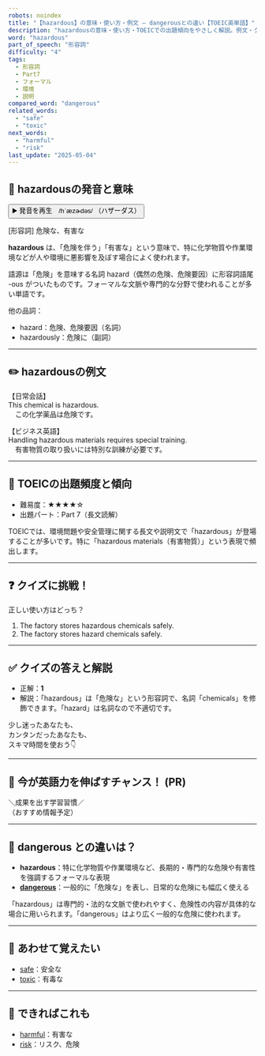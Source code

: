```yaml
---
robots: noindex
title: "【hazardous】の意味・使い方・例文 ― dangerousとの違い【TOEIC英単語】"
description: "hazardousの意味・使い方・TOEICでの出題傾向をやさしく解説。例文・クイズ付きでdangerousとの違いもわかりやすく学べます。"
word: "hazardous"
part_of_speech: "形容詞"
difficulty: "4"
tags:
  - 形容詞
  - Part7
  - フォーマル
  - 環境
  - 説明
compared_word: "dangerous"
related_words:
  - "safe"
  - "toxic"
next_words:
  - "harmful"
  - "risk"
last_update: "2025-05-04"
---
```


## 🔰 hazardousの発音と意味

<button class="play-audio" onclick="playTTS('hazardous')">
  <span class="play-audio-main">
    ▶️ 発音を再生　/hˈæzɚdəs/
  </span>
  <span class="play-audio-sub">
    （ハザーダス）
  </span>
</button>

[形容詞] 危険な、有害な

**hazardous** は、「危険を伴う」「有害な」という意味で、特に化学物質や作業環境などが人や環境に悪影響を及ぼす場合によく使われます。

語源は「危険」を意味する名詞 hazard（偶然の危険、危険要因）に形容詞語尾 -ous がついたものです。フォーマルな文脈や専門的な分野で使われることが多い単語です。

他の品詞：  
- hazard：危険、危険要因（名詞）
- hazardously：危険に（副詞）

---

## ✏️ hazardousの例文

【日常会話】  
This chemical is hazardous.  
　この化学薬品は危険です。

【ビジネス英語】  
Handling hazardous materials requires special training.  
　有害物質の取り扱いには特別な訓練が必要です。

---

## 🎯 TOEICの出題頻度と傾向

- 難易度：★★★★☆
- 出題パート：Part 7（長文読解）

TOEICでは、環境問題や安全管理に関する長文や説明文で「hazardous」が登場することが多いです。特に「hazardous materials（有害物質）」という表現で頻出します。

---

## ❓ クイズに挑戦！

正しい使い方はどっち？

1. The factory stores hazardous chemicals safely.  
2. The factory stores hazard chemicals safely.

---

## ✅ クイズの答えと解説

- 正解：**1**
- 解説：「hazardous」は「危険な」という形容詞で、名詞「chemicals」を修飾できます。「hazard」は名詞なので不適切です。

少し迷ったあなたも、  
カンタンだったあなたも、  
スキマ時間を使おう👇️

---

## 🚀 今が英語力を伸ばすチャンス！ (PR)

<div class="info-center">
＼成果を出す学習習慣／<br>  
（おすすめ情報予定）
</div>

---

## 🤔  dangerous との違いは？

- **hazardous**：特に化学物質や作業環境など、長期的・専門的な危険や有害性を強調するフォーマルな表現
- **[dangerous](/word/dangerous)**：一般的に「危険な」を表し、日常的な危険にも幅広く使える

「hazardous」は専門的・法的な文脈で使われやすく、危険性の内容が具体的な場合に用いられます。「dangerous」はより広く一般的な危険に使われます。

---

## 🧩 あわせて覚えたい

- [safe](/word/safe)：安全な
- [toxic](/word/toxic)：有毒な

---

## 📖 できればこれも

- [harmful](/word/harmful)：有害な
- [risk](/word/risk)：リスク、危険

<!-- cvid: aid17_bid26 -->
